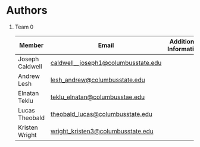 # Authors
1. Team 0

     Member | Email | Additional Information
    --- | --- | ---
    Joseph Caldwell | caldwell__joseph1@columbusstate.edu | 
    Andrew Lesh | lesh_andrew@columbusstate.edu | 
    Elnatan Teklu | teklu_elnatan@columbusstae.edu | 
    Lucas Theobald | theobald_lucas@columbusstate.edu |
    Kristen Wright | wright_kristen3@columbusstate.edu |


